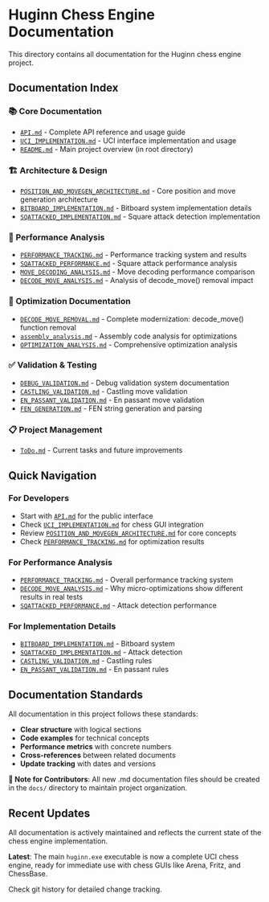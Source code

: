 # Huginn Chess Engine Documentation

This directory contains all documentation for the Huginn chess engine project.

## Documentation Index

### 📚 Core Documentation
- [`API.md`](API.md) - Complete API reference and usage guide
- [`UCI_IMPLEMENTATION.md`](UCI_IMPLEMENTATION.md) - UCI interface implementation and usage
- [`README.md`](../README.md) - Main project overview (in root directory)

### 🏗️ Architecture & Design
- [`POSITION_AND_MOVEGEN_ARCHITECTURE.md`](POSITION_AND_MOVEGEN_ARCHITECTURE.md) - Core position and move generation architecture
- [`BITBOARD_IMPLEMENTATION.md`](BITBOARD_IMPLEMENTATION.md) - Bitboard system implementation details
- [`SQATTACKED_IMPLEMENTATION.md`](SQATTACKED_IMPLEMENTATION.md) - Square attack detection implementation

### 🚀 Performance Analysis
- [`PERFORMANCE_TRACKING.md`](PERFORMANCE_TRACKING.md) - Performance tracking system and results
- [`SQATTACKED_PERFORMANCE.md`](SQATTACKED_PERFORMANCE.md) - Square attack performance analysis
- [`MOVE_DECODING_ANALYSIS.md`](MOVE_DECODING_ANALYSIS.md) - Move decoding performance comparison
- [`DECODE_MOVE_ANALYSIS.md`](DECODE_MOVE_ANALYSIS.md) - Analysis of decode_move() removal impact

### 🔧 Optimization Documentation
- [`DECODE_MOVE_REMOVAL.md`](DECODE_MOVE_REMOVAL.md) - Complete modernization: decode_move() function removal
- [`assembly_analysis.md`](assembly_analysis.md) - Assembly code analysis for optimizations
- [`OPTIMIZATION_ANALYSIS.md`](OPTIMIZATION_ANALYSIS.md) - Comprehensive optimization analysis

### ✅ Validation & Testing
- [`DEBUG_VALIDATION.md`](DEBUG_VALIDATION.md) - Debug validation system documentation
- [`CASTLING_VALIDATION.md`](CASTLING_VALIDATION.md) - Castling move validation
- [`EN_PASSANT_VALIDATION.md`](EN_PASSANT_VALIDATION.md) - En passant move validation
- [`FEN_GENERATION.md`](FEN_GENERATION.md) - FEN string generation and parsing

### 📋 Project Management
- [`ToDo.md`](ToDo.md) - Current tasks and future improvements

## Quick Navigation

### For Developers
- Start with [`API.md`](API.md) for the public interface
- Check [`UCI_IMPLEMENTATION.md`](UCI_IMPLEMENTATION.md) for chess GUI integration
- Review [`POSITION_AND_MOVEGEN_ARCHITECTURE.md`](POSITION_AND_MOVEGEN_ARCHITECTURE.md) for core concepts
- Check [`PERFORMANCE_TRACKING.md`](PERFORMANCE_TRACKING.md) for optimization results

### For Performance Analysis
- [`PERFORMANCE_TRACKING.md`](PERFORMANCE_TRACKING.md) - Overall performance tracking system
- [`DECODE_MOVE_ANALYSIS.md`](DECODE_MOVE_ANALYSIS.md) - Why micro-optimizations show different results in real tests
- [`SQATTACKED_PERFORMANCE.md`](SQATTACKED_PERFORMANCE.md) - Attack detection performance

### For Implementation Details
- [`BITBOARD_IMPLEMENTATION.md`](BITBOARD_IMPLEMENTATION.md) - Bitboard system
- [`SQATTACKED_IMPLEMENTATION.md`](SQATTACKED_IMPLEMENTATION.md) - Attack detection
- [`CASTLING_VALIDATION.md`](CASTLING_VALIDATION.md) - Castling rules
- [`EN_PASSANT_VALIDATION.md`](EN_PASSANT_VALIDATION.md) - En passant rules

## Documentation Standards

All documentation in this project follows these standards:
- **Clear structure** with logical sections
- **Code examples** for technical concepts
- **Performance metrics** with concrete numbers
- **Cross-references** between related documents
- **Update tracking** with dates and versions

**📝 Note for Contributors**: All new .md documentation files should be created in the `docs/` directory to maintain project organization.

## Recent Updates

All documentation is actively maintained and reflects the current state of the chess engine implementation. 

**Latest**: The main `huginn.exe` executable is now a complete UCI chess engine, ready for immediate use with chess GUIs like Arena, Fritz, and ChessBase.

Check git history for detailed change tracking.
